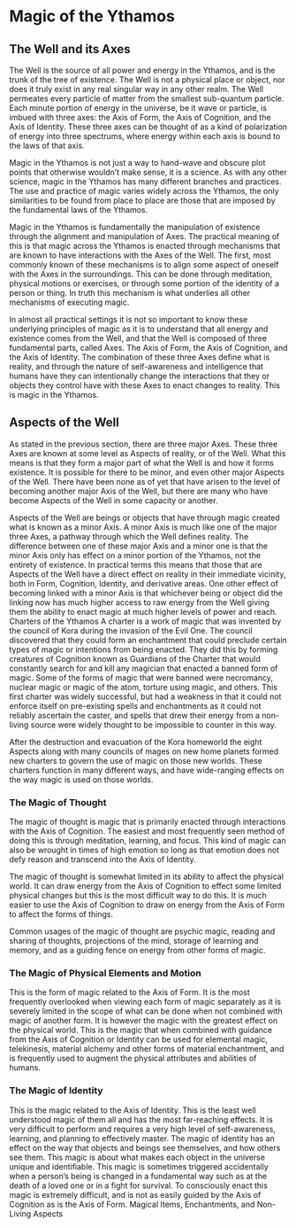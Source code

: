 # Magic of the Ythamos

## The Well and its Axes
The Well is the source of all power and energy in the Ythamos, and is the trunk of the tree of existence. The Well is not a physical place or object, nor does it truly exist in any real singular way in any other realm. The Well permeates every particle of matter from the smallest sub-quantum particle. Each minute portion of energy in the universe, be it wave or particle, is imbued with three axes: the Axis of Form, the Axis of Cognition, and the Axis of Identity. These three axes can be thought of as a kind of polarization of energy into three spectrums, where energy within each axis is bound to the laws of that axis.

Magic in the Ythamos is not just a way to hand-wave and obscure plot points that otherwise wouldn’t make sense, it is a science. As with any other science, magic in the Ythamos has many different branches and practices. The use and practice of magic varies widely across the Ythamos, the only similarities to be found from place to place are those that are imposed by the fundamental laws of the Ythamos.

Magic in the Ythamos is fundamentally the manipulation of existence through the alignment and manipulation of Axes. The practical meaning of this is that magic across the Ythamos is enacted through mechanisms that are known to have interactions with the Axes of the Well. The first, most commonly known of these mechanisms is to align some aspect of oneself with the Axes in the surroundings. This can be done through meditation, physical motions or exercises, or through some portion of the identity of a person or thing. In truth this mechanism is what underlies all other mechanisms of executing magic.

In almost all practical settings it is not so important to know these underlying principles of magic as it is to understand that all energy and existence comes from the Well, and that the Well is composed of three fundamental parts, called Axes. The Axis of Form, the Axis of Cognition, and the Axis of Identity. The combination of these three Axes define what is reality, and through the nature of self-awareness and intelligence that humans have they can intentionally change the interactions that they or objects they control have with these Axes to enact changes to reality. This is magic in the Ythamos.

## Aspects of the Well
As stated in the previous section, there are three major Axes. These three Axes are known at some level as Aspects of reality, or of the Well. What this means is that they form a major part of what the Well is and how it forms existence. It is possible for there to be minor, and even other major Aspects of the Well. There have been none as of yet that have arisen to the level of becoming another major Axis of the Well, but there are many who have become Aspects of the Well in some capacity or another.

Aspects of the Well are beings or objects that have through magic created what is known as a minor Axis. A minor Axis is much like one of the major three Axes, a pathway through which the Well defines reality. The difference between one of these major Axis and a minor one is that the minor Axis only has effect on a minor portion of the Ythamos, not the entirety of existence. In practical terms this means that those that are Aspects of the Well have a direct effect on reality in their immediate vicinity, both in Form, Cognition, Identity, and derivative areas. One other effect of becoming linked with a minor Axis is that whichever being or object did the linking now has much higher access to raw energy from the Well giving them the ability to enact magic at much higher levels of power and reach.
Charters of the Ythamos
A charter is a work of magic that was invented by the council of Kora during the invasion of the Evil One. The council discovered that they could form an enchantment that could preclude certain types of magic or intentions from being enacted. They did this by forming creatures of Cognition known as Guardians of the Charter that would constantly search for and kill any magician that enacted a banned form of magic. Some of the forms of magic that were banned were necromancy, nuclear magic or magic of the atom, torture using magic, and others. This first charter was widely successful, but had a weakness in that it could not enforce itself on pre-existing spells and enchantments as it could not reliably ascertain the caster, and spells that drew their energy from a non-living source were widely thought to be impossible to counter in this way.

After the destruction and evacuation of the Kora homeworld the eight Aspects along with many councils of mages on new home planets formed new charters to govern the use of magic on those new worlds. These charters function in many different ways, and have wide-ranging effects on the way magic is used on those worlds.
### The Magic of Thought
The magic of thought is magic that is primarily enacted through interactions with the Axis of Cognition. The easiest and most frequently seen method of doing this is through meditation, learning, and focus. This kind of magic can also be wrought in times of high emotion so long as that emotion does not defy reason and transcend into the Axis of Identity.

The magic of thought is somewhat limited in its ability to affect the physical world. It can draw energy from the Axis of Cognition to effect some limited physical changes but this is the most difficult way to do this. It is much easier to use the Axis of Cognition to draw on energy from the Axis of Form to affect the forms of things.

Common usages of the magic of thought are psychic magic, reading and sharing of thoughts, projections of the mind, storage of learning and memory, and as a guiding fence on energy from other forms of magic.

### The Magic of Physical Elements and Motion
This is the form of magic related to the Axis of Form. It is the most frequently overlooked when viewing each form of magic separately as it is severely limited in the scope of what can be done when not combined with magic of another form. It is however the magic with the greatest effect on the physical world. This is the magic that when combined with guidance from the Axis of Cognition or Identity can be used for elemental magic, telekinesis, material alchemy and other forms of material enchantment, and is frequently used to augment the physical attributes and abilities of humans.

### The Magic of Identity
This is the magic related to the Axis of Identity. This is the least well understood magic of them all and has the most far-reaching effects. It is very difficult to perform and requires a very high level of self-awareness, learning, and planning to effectively master. The magic of identity has an effect on the way that objects and beings see themselves, and how others see them. This magic is about what makes each object in the universe unique and identifiable. This magic is sometimes triggered accidentally when a person’s being is changed in a fundamental way such as at the death of a loved one or in a fight for survival. To consciously enact this magic is extremely difficult, and is not as easily guided by the Axis of Cognition as is the Axis of Form.
Magical Items, Enchantments, and Non-Living Aspects

